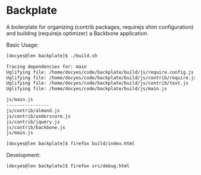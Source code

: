 Backplate
===========

A boilerplate for organizing (contrib packages, requirejs shim configuration)  and building (requirejs optimizer) a Backbone application.

Basic Usage:
```sh
[docyes@len backplate]$ ./build.sh 

Tracing dependencies for: main
Uglifying file: /home/docyes/code/backplate/build/js/require.config.js
Uglifying file: /home/docyes/code/backplate/build/js/contrib/require.js
Uglifying file: /home/docyes/code/backplate/build/js/contrib/text.js
Uglifying file: /home/docyes/code/backplate/build/js/main.js

js/main.js
----------------
js/contrib/almond.js
js/contrib/underscore.js
js/contrib/jquery.js
js/contrib/backbone.js
js/main.js

[docyes@len backplate]$ firefox build/index.html
```

Development:
```sh
[docyes@len backplate]$ firefox src/debug.html
```

